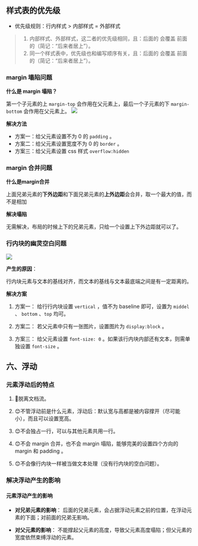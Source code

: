 ## 样式表的优先级

- 优先级规则：行内样式 > 内部样式 = 外部样式
>1. 内部样式、外部样式，这二者的优先级相同，且：后面的 会覆盖 前面的（简记：“后来者居上”）。
>2. 同一个样式表中，优先级也和编写顺序有关，且：后面的 会覆盖 前面的（简记：“后来者居上”）。


### margin 塌陷问题

**什么是 margin 塌陷？**

第一个子元素的上 `margin-top` 会作用在父元素上，最后一个子元素的下 `margin-bottom` 会作用在父元素上。
![](https://zhaosi-1253759587.cos.ap-nanjing.myqcloud.com/files/obsidian/picture/20230515200010.png)

**解决方法**
- 方案一：给父元素设置不为 0 的 `padding` 。
- 方案二：给父元素设置宽度不为 0 的 `border` 。
- 方案三：给父元素设置 css 样式 `overflow:hidden`

### margin 合并问题

**什么是margin合并**

上面兄弟元素的**下外边距**和下面兄弟元素的**上外边距**会合并，取一个最大的值，而不是相加

**解决塌陷**

无需解决，布局的时候上下的兄弟元素，只给一个设置上下外边距就可以了。

### 行内块的幽灵空白问题
![](https://zhaosi-1253759587.cos.ap-nanjing.myqcloud.com/files/obsidian/picture/20230515192302.png)

**产生的原因**：

行内块元素与文本的基线对齐，而文本的基线与文本最底端之间是有一定距离的。

**解决方案**

1. 方案一： 给行行内块设置 `vertical` ，值不为 baseline 即可，设置为 `middel` 、 `bottom` 、`top` 均可。
	
1. 方案二： 若父元素中只有一张图片，设置图片为 `display:block` 。
	
1. 方案三： 给父元素设置 `font-size: 0` 。如果该行内块内部还有文本，则需单独设置 `font-size` 。

## 六、浮动

### 元素浮动后的特点
1. 🤢脱离文档流。

2. 😊不管浮动前是什么元素，浮动后：默认宽与高都是被内容撑开（尽可能小），而且可以设置宽高。

3. 😊不会独占一行，可以与其他元素共用一行。

4. 😊不会 margin 合并，也不会 margin 塌陷，能够完美的设置四个方向的 margin 和 padding 。

5. 😊不会像行内块一样被当做文本处理（没有行内块的空白问题）。

### 解决浮动产生的影响

#### 元素浮动产生的影响
- **对兄弟元素的影响**： 后面的兄弟元素，会占据浮动元素之前的位置，在浮动元素的下面；对前面的兄弟无影响。

- **对父元素的影响**： 不能撑起父元素的高度，导致父元素高度塌陷；但父元素的宽度依然束缚浮动的元素。